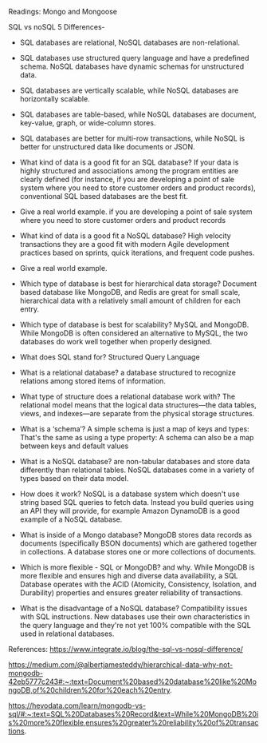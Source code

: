 Readings: Mongo and Mongoose

SQL vs noSQL
5 Differences-

- SQL databases are relational, NoSQL databases are non-relational.
- SQL databases use structured query language and have a predefined schema. NoSQL databases have dynamic schemas for unstructured data.
- SQL databases are vertically scalable, while NoSQL databases are horizontally scalable.
- SQL databases are table-based, while NoSQL databases are document, key-value, graph, or wide-column stores.
- SQL databases are better for multi-row transactions, while NoSQL is better for unstructured data like documents or JSON.





- What kind of data is a good fit for an SQL database?
If your data is highly structured and associations among the program entities are clearly defined (for instance, if you are developing a point of sale system where you need to store customer orders and product records), conventional SQL based databases are the best fit.
- Give a real world example.
if you are developing a point of sale system where you need to store customer orders and product records
- What kind of data is a good fit a NoSQL database?
High velocity transactions
they are a good fit with modern Agile development practices based on sprints, quick iterations, and frequent code pushes.
- Give a real world example.
- Which type of database is best for hierarchical data storage?
Document based database like MongoDB, and Redis are great for small scale, hierarchical data with a relatively small amount of children for each entry.
- Which type of database is best for scalability?
MySQL and MongoDB. While MongoDB is often considered an alternative to MySQL, the two databases do work well together when properly designed.



- What does SQL stand for?
Structured Query Language
- What is a relational database?
a database structured to recognize relations among stored items of information.
- What type of structure does a relational database work with?
The relational model means that the logical data structures—the data tables, views, and indexes—are separate from the physical storage structures.
- What is a ‘schema’?
A simple schema is just a map of keys and types: That's the same as using a type property: A schema can also be a map between keys and default values
- What is a NoSQL database?
are non-tabular databases and store data differently than relational tables. NoSQL databases come in a variety of types based on their data model.
- How does it work?
NoSQL is a database system which doesn't use string based SQL queries to fetch data. Instead you build queries using an API they will provide, for example Amazon DynamoDB is a good example of a NoSQL database.
- What is inside of a Mongo database?
MongoDB stores data records as documents (specifically BSON documents) which are gathered together in collections. A database stores one or more collections of documents.
- Which is more flexible - SQL or MongoDB? and why.
While MongoDB is more flexible and ensures high and diverse data availability, a SQL Database operates with the ACID (Atomicity, Consistency, Isolation, and Durability) properties and ensures greater reliability of transactions.
- What is the disadvantage of a NoSQL database?
Compatibility issues with SQL instructions. New databases use their own characteristics in the query language and they're not yet 100% compatible with the SQL used in relational databases.


References: https://www.integrate.io/blog/the-sql-vs-nosql-difference/

https://medium.com/@albertjamesteddy/hierarchical-data-why-not-mongodb-42eb5777c243#:~:text=Document%20based%20database%20like%20MongoDB,of%20children%20for%20each%20entry.

https://hevodata.com/learn/mongodb-vs-sql/#:~:text=SQL%20Databases%20Record&text=While%20MongoDB%20is%20more%20flexible,ensures%20greater%20reliability%20of%20transactions.
